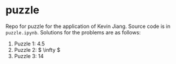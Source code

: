 # puzzle

Repo for puzzle for the application of Kevin Jiang. Source code is in `puzzle.ipynb`. Solutions for the problems are as follows:
1. Puzzle 1: 4.5
2. Puzzle 2: $ \infty $
3. Puzzle 3: 14